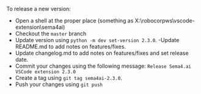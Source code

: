 To release a new version:
- Open a shell at the proper place (something as X:\robocorpws\vscode-extension\sema4ai)
- Checkout the `master` branch
- Update version using `python -m dev set-version 2.3.0`.
 -Update README.md to add notes on features/fixes.
- Update changelog.md to add notes on features/fixes and set release date.
- Commit your changes using the following message: ```Release Sema4.ai VSCode extension 2.3.0```
- Create a tag using `git tag sema4ai-2.3.0`.
- Push your changes using `git push`